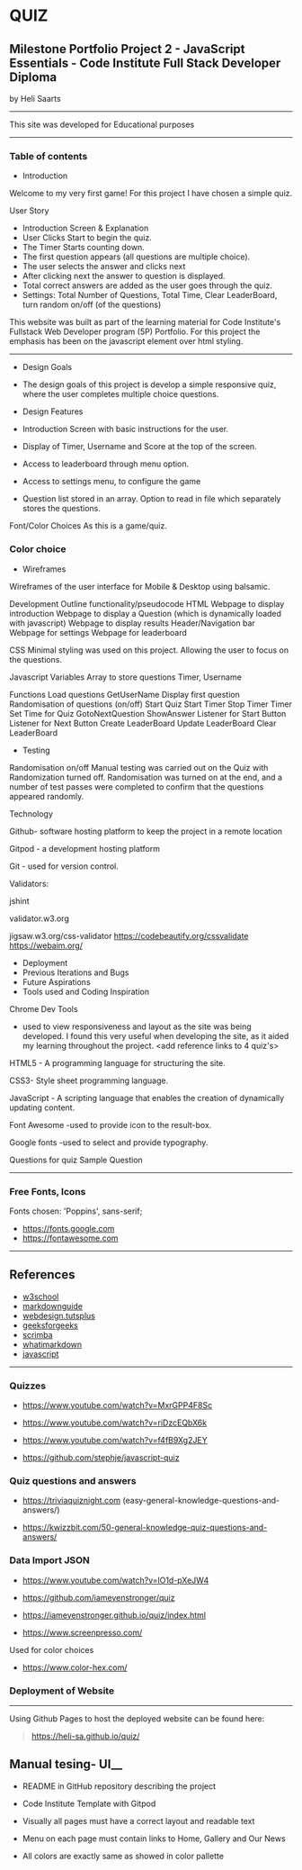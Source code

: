 # QUIZ #

## Milestone Portfolio Project 2 - JavaScript Essentials - Code Institute Full Stack Developer Diploma ###

by Heli Saarts

***

This site was developed for Educational purposes

***

### Table of contents ####

* Introduction

 Welcome to my very first game! For this project I have chosen a simple quiz.

 User Story

* Introduction Screen & Explanation
* User Clicks Start to begin the quiz.
* The Timer Starts counting down.
* The first question appears (all questions are multiple choice).
* The user selects the answer and clicks next
* After clicking next the answer to question is displayed.
* Total correct answers are added as the user goes through the quiz.
* Settings: Total Number of Questions, Total Time, Clear LeaderBoard, turn random on/off (of the questions)

This website was built as part of the learning material for Code Institute's Fullstack Web Developer program (5P) Portfolio. For this project the emphasis has been on the javascript element over html styling.

***

* Design Goals
* The design goals of this project is develop a simple responsive quiz, where the user completes multiple choice questions.

* Design Features

* Introduction Screen with basic instructions for the user.

* Display of Timer, Username and Score at the top of the screen.
* Access to leaderboard through menu option.
* Access to settings menu, to configure the game
* Question list stored in an array. Option to read in file which separately stores the questions.

Font/Color Choices
As this is a game/quiz.

### Color choice


<do research on colours for games>

* Wireframes

Wireframes of the user interface for Mobile & Desktop using balsamic.

Development
Outline functionality/pseudocode
HTML
Webpage to display introduction
Webpage to display a Question (which is dynamically loaded with javascript)
Webpage to display results
Header/Navigation bar
Webpage for settings
Webpage for leaderboard

CSS
Minimal styling was used on this project. Allowing the user to focus on the questions.

Javascript
Variables
Array to store questions
Timer, Username

Functions
Load questions
GetUserName
Display first question
Randomisation of questions (on/off)
Start Quiz
Start Timer
Stop Timer
Timer Set Time for Quiz
GotoNextQuestion
ShowAnswer
Listener for Start Button
Listener for Next Button
Create LeaderBoard
Update LeaderBoard
Clear LeaderBoard

* Testing
<insert content here>

Randomisation on/off
Manual testing was carried out on the Quiz with Randomization turned off.
Randomisation was turned on at the end, and a number of test passes were completed to confirm that the questions appeared randomly.

Technology

Github- software hosting platform to keep the project in a remote location

Gitpod - a development hosting platform

Git - used for version control.

Validators:

jshint

validator.w3.org

jigsaw.w3.org/css-validator
<https://codebeautify.org/cssvalidate>
<https://webaim.org/>

* Deployment
* Previous Iterations and Bugs
* Future Aspirations
* Tools used and Coding Inspiration

Chrome Dev Tools

* used to view responsiveness and layout as the site was being developed. I found this very useful when developing the site, as it aided my learning throughout the project.
<add reference links to 4 quiz's>

HTML5 - A programming language for structuring the site.

CSS3- Style sheet programming language.

JavaScript - A scripting language that enables the creation of dynamically updating content.

Font Awesome -used to provide icon to the result-box.

Google fonts -used to select and provide typography.

Questions for quiz
Sample Question

***

### Free Fonts, Icons

Fonts chosen: 'Poppins', sans-serif;

* <https://fonts.google.com>
* <https://fontawesome.com>

***

## References

- [w3school](https://www.w3schools.com/css/>)
- [markdownguide](https://www.markdownguide.org/cheat-sheet/)
- [webdesign.tutsplus](https://webdesign.tutsplus.com/)
- [geeksforgeeks](https://www.geeksforgeeks.org/)
- [scrimba](https://scrimba.com/)
- [whatimarkdown](https://whatismarkdown.com/category/)
- [javascript](https://p5js.org/)

---

### Quizzes

* <https://www.youtube.com/watch?v=MxrGPP4F8Sc>

* <https://www.youtube.com/watch?v=riDzcEQbX6k>
* <https://www.youtube.com/watch?v=f4fB9Xg2JEY>
* <https://github.com/stephje/javascript-quiz>

### Quiz questions and answers

* <https://triviaquiznight.com>
(easy-general-knowledge-questions-and-answers/)

* <https://kwizzbit.com/50-general-knowledge-quiz-questions-and-answers/>

### Data Import JSON

* <https://www.youtube.com/watch?v=lO1d-pXeJW4>

* <https://github.com/iamevenstronger/quiz>
* <https://iamevenstronger.github.io/quiz/index.html>




- https://www.screenpresso.com/

Used for color choices
* https://www.color-hex.com/

### Deployment of Website
***
Using Github Pages to host the deployed website can be found here:
> https://heli-sa.github.io/quiz/
## Manual tesing- UI__
- README in GitHub repository describing the project
- Code Institute Template with Gitpod
- Visually all pages must have a correct layout and readable text

- Menu on each page must contain links to Home, Gallery and  Our News
- All colors are exactly same as showed in color pallette
